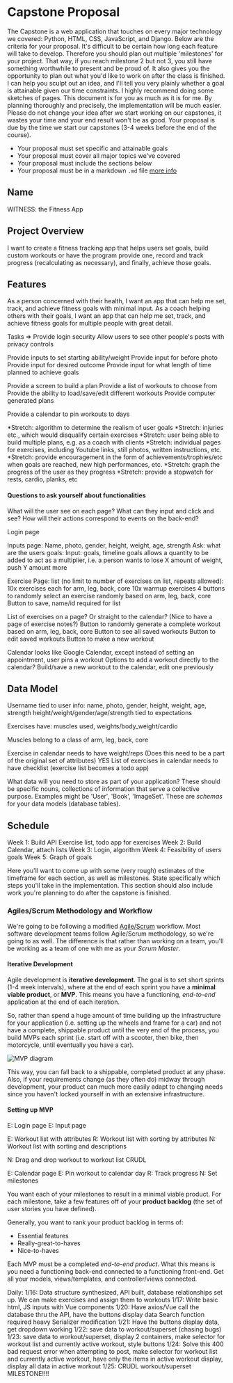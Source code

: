 
# Capstone Proposal

The Capstone is a web application that touches on every major technology we covered: Python, HTML, CSS, JavaScript, and Django. Below are the criteria for your proposal. It's difficult to be certain how long each feature will take to develop. Therefore you should plan out multiple 'milestones' for your project. That way, if you reach milestone 2 but not 3, you still have something worthwhile to present and be proud of. It also gives you the opportunity to plan out what you'd like to work on after the class is finished. I can help you sculpt out an idea, and I'll tell you very plainly whether a goal is attainable given our time constraints. I highly recommend doing some sketches of pages. This document is for you as much as it is for me. By planning thoroughly and precisely, the implementation will be much easier. Please do not change your idea after we start working on our capstones, it wastes your time and your end result won't be as good. Your proposal is due by the time we start our capstones (3-4 weeks before the end of the course).

- Your proposal must set specific and attainable goals
- Your proposal must cover all major topics we've covered
- Your proposal must include the sections below
- Your proposal must be in a markdown `.md` file [more info](https://help.github.com/articles/basic-writing-and-formatting-syntax/)

## Name
WITNESS: the Fitness App

## Project Overview
I want to create a fitness tracking app that helps users set goals, build custom workouts or have the program provide one, record and track progress (recalculating as necessary), and finally, achieve those goals. 

## Features
As a person concerned with their health, I want an app that can help me set, track, and achieve fitness goals with minimal input.
As a coach helping others with their goals, I want an app that can help me set, track, and achieve fitness goals for multiple people with great detail.

Tasks =>
Provide login security
Allow users to see other people's posts with privacy controls

Provide inputs to set starting ability/weight
Provide input for before photo
Provide input for desired outcome
Provide input for what length of time planned to achieve goals

Provide a screen to build a plan
Provide a list of workouts to choose from
Provide the ability to load/save/edit different workouts
Provide computer generated plans

Provide a calendar to pin workouts to days

*Stretch: algorithm to determine the realism of user goals
*Stretch: injuries etc., which would disqualify certain exercises
*Stretch: user being able to build multiple plans, e.g. as a coach with clients
*Stretch: individual pages for exercises, including Youtube links, still photos, written instructions, etc.
*Stretch: provide encouragement in the form of achievements/trophies/etc when goals are reached, new high performances, etc.
*Stretch: graph the progress of the user as they progress
*Stretch: provide a stopwatch for rests, cardio, planks, etc

#### Questions to ask yourself about functionalities
What will the user see on each page? What can they input and click and see? How will their actions correspond to events on the back-end?

Login page

Inputs page: Name, photo, gender, height, weight, age, strength
Ask: what are the users goals: 
Input: goals, timeline
goals allows a quantity to be added to act as a multiplier, i.e. a person wants to lose X amount of weight, push Y amount more

Exercise Page: list (no limit to number of exercises on list, repeats allowed):
10x exercises each for arm, leg, back, core
10x warmup exercises
4 buttons to randomly select an exercise randomly based on arm, leg, back, core
Button to save, name/id required for list

List of exercises on a page? Or straight to the calendar? (Nice to have a page of exercise notes?)
Button to randomly generate a complete workout based on arm, leg, back, core
Button to see all saved workouts
Button to edit saved workouts
Button to make a new workout

Calendar looks like Google Calendar, except instead of setting an appointment, user pins a workout
Options to add a workout directly to the calendar? Build/save a new workout to the calendar, edit one previously

## Data Model
Username tied to user info: name, photo, gender, height, weight, age, strength
height/weight/gender/age/strength tied to expectations

Exercises have: muscles used, weights/body_weight/cardio

Muscles belong to a class of arm, leg, back, core

Exercise in calendar needs to have weight/reps (Does this need to be a part of the original set of attributes) YES
List of exercises in calendar needs to have checklist (exercise list becomes a todo app)

What data will you need to store as part of your application? These should be specific nouns, collections of information that serve a collective purpose. Examples might be 'User', 'Book', 'ImageSet'. These are *schemas* for your data models (database tables).

## Schedule
Week 1: Build API Exercise list, todo app for exercises
Week 2: Build Calendar, attach lists
Week 3: Login, algorithm
Week 4: Feasibility of users goals
Week 5: Graph of goals

Here you'll want to come up with some (very rough) estimates of the timeframe for each section, as well as milestones. State specifically which steps you'll take in the implementation. This section should also include work you're planning to do after the capstone is finished.

### Agiles/Scrum Methodology and Workflow
We're going to be following a modified [Agile/Scrum](https://linchpinseo.com/the-agile-method/) workflow. Most software development teams follow Agile/Scrum methodology, so we're going to as well. The difference is that rather than working on a team, you'll be working as a team of one with me as your *Scrum Master*. 

#### Iterative Development
Agile development is **iterative development**. The goal is to set short sprints (1-4 week intervals), where at the end of each sprint you have a **minimal viable product**, or **MVP**. This means you have a functioning, *end-to-end* application at the end of each iteration.

So, rather than spend a huge amount of time building up the infrastructure for your application (i.e. setting up the wheels and frame for a car) and not have a complete, shippable product until the very end of the process, you build MVPs each sprint (i.e. start off with a scooter, then bike, then motorcycle, until eventually you have a car). 

![MVP diagram](./Making-sense-of-MVP-.jpg)

This way, you can fall back to a shippable, completed product at any phase. Also, if your requirements change (as they often do) midway through development, your product can much more easily adapt to changing needs since you haven't locked yourself in with an extensive infrastructure.

#### Setting up MVP
E: Login page
E: Input page

E: Workout list with attributes
R: Workout list with sorting by attributes
N: Workout list with sorting and descriptions

N: Drag and drop workout to workout list CRUDL

E: Calendar page
E: Pin workout to calendar day
R: Track progress
N: Set milestones 

You want each of your milestones to result in a minimal viable product. For each milestone, take a few features off of your **product backlog** (the set of user stories you have defined). 

Generally, you want to rank your product backlog in terms of:

- Essential features
- Really-great-to-haves
- Nice-to-haves

Each MVP must be a completed *end-to-end product*. What this means is you need a functioning back-end connected to a functioning front-end. Get all your models, views/templates, and controller/views connected.

Daily:
1/16: Data structure synthesized, API built, database relationships set up. We can make exercises and assign them to workouts
1/17: Write basic html, JS inputs with Vue components
1/20: Have axios/Vue call the database thru the API, have the buttons display data
    Search function required heavy Serializer modification
1/21: Have the buttons display data, get dropdown working
1/22: save data to workout/superset (chasing bugs)
1/23: save data to workout/superset, display 2 containers, make selector for workout list and currently active workout, style buttons 
1/24: Solve this 400 bad request error when attempting to post, make selector for workout list and currently active workout, have only the items in active workout display, display all data in active workout
1/25: CRUDL workout/superset    MILESTONE!!!!
 
